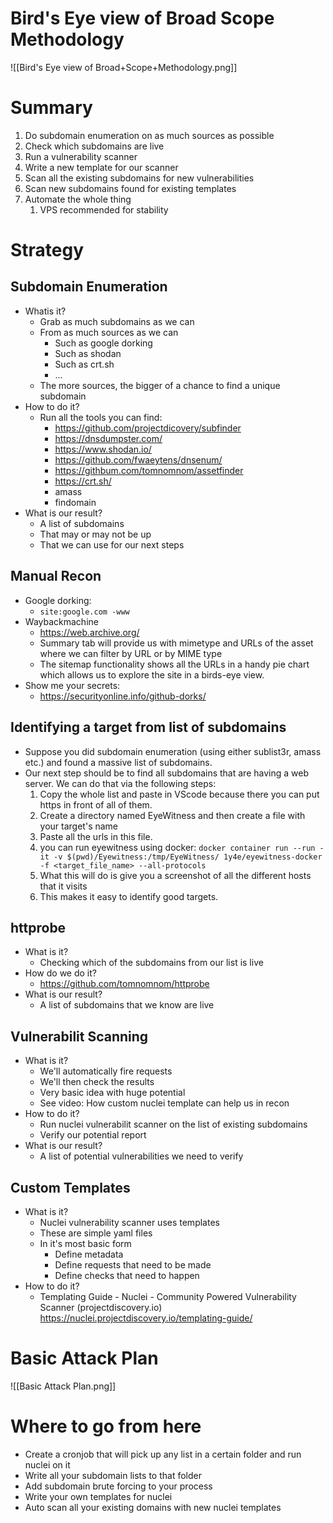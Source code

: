 #  Bird's Eye view of Broad Scope Methodology

![[Bird's Eye view of Broad+Scope+Methodology.png]]

# Summary
1. Do subdomain enumeration on as much sources as possible
2. Check which subdomains are live
3. Run a vulnerability scanner
4. Write a new template for our scanner
5. Scan all the existing subdomains for new vulnerabilities
6. Scan new subdomains found for existing templates
7. Automate the whole thing
	1. VPS recommended for stability

# Strategy
## Subdomain Enumeration
- Whatis it?
	- Grab as much subdomains as we can
	- From as much sources as we can
		- Such as google dorking
		- Such as shodan
		- Such as crt.sh
		- ...
	- The more sources, the bigger of a chance to find a unique subdomain
- How to do it?
	- Run all the tools you can find:
		- https://github.com/projectdicovery/subfinder
		- https://dnsdumpster.com/
		- https://www.shodan.io/
		- https://github.com/fwaeytens/dnsenum/
		- https://githbum.com/tomnomnom/assetfinder
		- https://crt.sh/
		- amass
		- findomain
- What is our result?
	- A list of subdomains
	- That may or may not be up
	- That we can use for our next steps

## Manual Recon
- Google dorking:
	- `site:google.com -www`
- Waybackmachine
	- https://web.archive.org/
	- Summary tab will provide us with mimetype and URLs of the asset where we can filter by URL or by MIME type
	- The sitemap functionality shows all the URLs in a handy pie chart which allows us to explore the site in a birds-eye view.
- Show me your secrets:
	- https://securityonline.info/github-dorks/

## Identifying a target from list of subdomains
- Suppose you did subdomain enumeration (using either sublist3r, amass etc.) and found a massive list of subdomains.
- Our next step should be to find all subdomains that are having a web server. We can do that via the following steps:
	1. Copy the whole list and paste in VScode because there you can put https in front of all of them.
	2. Create a directory named EyeWitness and then create a file with your target's name
	3. Paste all the urls in this file.
	4. you can run eyewitness using docker: `docker container run --run -it -v $(pwd)/Eyewitness:/tmp/EyeWitness/ 1y4e/eyewitness-docker -f <target_file_name> --all-protocols`
	5. What this will do is give you a screenshot of all the different hosts that it visits
	6. This makes it easy to identify good targets.


## httprobe
- What is it?
	- Checking which of the subdomains from our list is live
- How do we do it?
	- https://github.com/tomnomnom/httprobe
- What is our result?
	- A list of subdomains that we know are live

## Vulnerabilit Scanning
- What is it?
	- We'll automatically fire requests
	- We'll then check the results
	- Very basic idea with huge potential
	- See video: How custom nuclei template can help us in recon
- How to do it?
	- Run nuclei vulnerabilit scanner on the list of existing subdomains
	- Verify our potential report
- What is our result?
	- A list of potential vulnerabilities we need to verify

## Custom Templates
- What is it?
	- Nuclei vulnerability scanner uses templates
	- These are simple yaml files
	- In it's most basic form
		- Define metadata
		- Define requests that need to be made
		- Define checks that need to happen
- How to do it?
	- Templating Guide - Nuclei - Community Powered Vulnerability Scanner (projectdiscovery.io) https://nuclei.projectdiscovery.io/templating-guide/


# Basic Attack Plan
![[Basic Attack Plan.png]]

# Where to go from here
- Create a cronjob that will pick up any list in a certain folder and run nuclei on it
- Write all your subdomain lists to that folder
- Add subdomain brute forcing to your process
- Write your own templates for nuclei
- Auto scan all your existing domains with new nuclei templates